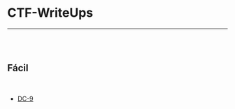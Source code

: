 # CTF-WriteUps
-----

<br>
<br>

## Fácil
<br>

- [DC-9](https://github.com/tryto-deeb/CTF-WriteUps/blob/master/DC-9/Write-up%20DC-9.md)
